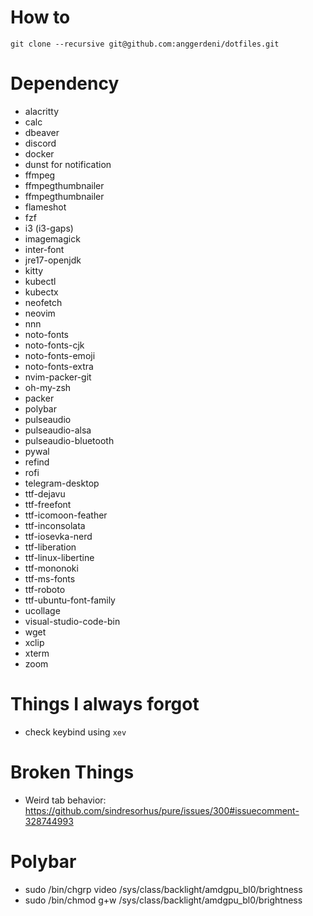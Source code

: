 # How to
```
git clone --recursive git@github.com:anggerdeni/dotfiles.git
```

# Dependency
- alacritty
- calc
- dbeaver
- discord
- docker
- dunst for notification
- ffmpeg
- ffmpegthumbnailer
- ffmpegthumbnailer 
- flameshot
- fzf
- i3 (i3-gaps)
- imagemagick
- inter-font
- jre17-openjdk
- kitty
- kubectl
- kubectx
- neofetch
- neovim
- nnn
- noto-fonts
- noto-fonts-cjk
- noto-fonts-emoji
- noto-fonts-extra
- nvim-packer-git
- oh-my-zsh
- packer
- polybar
- pulseaudio
- pulseaudio-alsa
- pulseaudio-bluetooth
- pywal
- refind
- rofi
- telegram-desktop
- ttf-dejavu
- ttf-freefont
- ttf-icomoon-feather
- ttf-inconsolata
- ttf-iosevka-nerd
- ttf-liberation
- ttf-linux-libertine
- ttf-mononoki
- ttf-ms-fonts
- ttf-roboto
- ttf-ubuntu-font-family
- ucollage
- visual-studio-code-bin
- wget
- xclip
- xterm
- zoom



# Things I always forgot
- check keybind using `xev`

# Broken Things
- Weird tab behavior: https://github.com/sindresorhus/pure/issues/300#issuecomment-328744993

# Polybar
- sudo /bin/chgrp video /sys/class/backlight/amdgpu_bl0/brightness
- sudo /bin/chmod g+w /sys/class/backlight/amdgpu_bl0/brightness
